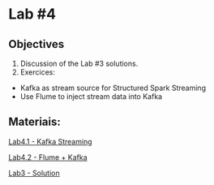 # Lab #4

## Objectives

1. Discussion of the Lab #3 solutions.
2. Exercices:
  + Kafka as stream source for Structured Spark Streaming
  + Use Flume to inject stream data into Kafka

## Materiais:

[Lab4.1 - Kafka Streaming](https://colab.research.google.com/github/smduarte/ps2023/blob/main/lab4/ps2023_lab4_1.ipynb)

[Lab4.2 - Flume + Kafka](https://colab.research.google.com/github/smduarte/ps2023/blob/main/lab4/ps2023_lab4_2.ipynb)

[Lab3 - Solution](https://colab.research.google.com/github/smduarte/ps2023/blob/main/lab4/ps2023_lab3_sol.ipynb)
